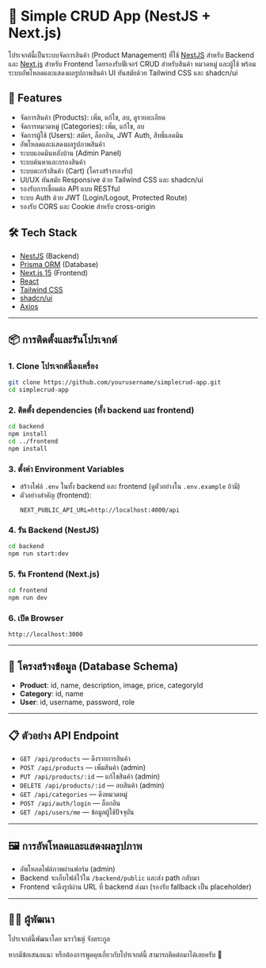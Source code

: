 # 🛒 Simple CRUD App (NestJS + Next.js)

โปรเจกต์นี้เป็นระบบจัดการสินค้า (Product Management) ที่ใช้ [NestJS](https://nestjs.com/) สำหรับ Backend และ [Next.js](https://nextjs.org/) สำหรับ Frontend โดยรองรับฟีเจอร์ CRUD สำหรับสินค้า หมวดหมู่ และผู้ใช้ พร้อมระบบอัพโหลดและแสดงผลรูปภาพสินค้า UI ทันสมัยด้วย Tailwind CSS และ shadcn/ui

## 🚀 Features

- จัดการสินค้า (Products): เพิ่ม, แก้ไข, ลบ, ดูรายละเอียด
- จัดการหมวดหมู่ (Categories): เพิ่ม, แก้ไข, ลบ
- จัดการผู้ใช้ (Users): สมัคร, ล็อกอิน, JWT Auth, สิทธิ์แอดมิน
- อัพโหลดและแสดงผลรูปภาพสินค้า
- ระบบแอดมินหลังบ้าน (Admin Panel)
- ระบบค้นหาและกรองสินค้า
- ระบบตะกร้าสินค้า (Cart) (โครงสร้างรองรับ)
- UI/UX ทันสมัย Responsive ด้วย Tailwind CSS และ shadcn/ui
- รองรับการเชื่อมต่อ API แบบ RESTful
- ระบบ Auth ด้วย JWT (Login/Logout, Protected Route)
- รองรับ CORS และ Cookie สำหรับ cross-origin

## 🛠️ Tech Stack

- [NestJS](https://nestjs.com/) (Backend)
- [Prisma ORM](https://www.prisma.io/) (Database)
- [Next.js 15](https://nextjs.org/) (Frontend)
- [React](https://reactjs.org/)
- [Tailwind CSS](https://tailwindcss.com/)
- [shadcn/ui](https://ui.shadcn.com/)
- [Axios](https://axios-http.com/)

---

## 📦 การติดตั้งและรันโปรเจกต์

### 1. Clone โปรเจกต์นี้ลงเครื่อง

```bash
git clone https://github.com/yourusername/simplecrud-app.git
cd simplecrud-app
```

### 2. ติดตั้ง dependencies (ทั้ง backend และ frontend)

```bash
cd backend
npm install
cd ../frontend
npm install
```

### 3. ตั้งค่า Environment Variables
- สร้างไฟล์ `.env` ในทั้ง backend และ frontend (ดูตัวอย่างใน `.env.example` ถ้ามี)
- ตัวอย่างสำคัญ (frontend):
  ```env
  NEXT_PUBLIC_API_URL=http://localhost:4000/api
  ```

### 4. รัน Backend (NestJS)

```bash
cd backend
npm run start:dev
```

### 5. รัน Frontend (Next.js)

```bash
cd frontend
npm run dev
```

### 6. เปิด Browser

```
http://localhost:3000
```

---

## 📝 โครงสร้างข้อมูล (Database Schema)

- **Product**: id, name, description, image, price, categoryId
- **Category**: id, name
- **User**: id, username, password, role

---

## 📋 ตัวอย่าง API Endpoint

- `GET /api/products` — ดึงรายการสินค้า
- `POST /api/products` — เพิ่มสินค้า (admin)
- `PUT /api/products/:id` — แก้ไขสินค้า (admin)
- `DELETE /api/products/:id` — ลบสินค้า (admin)
- `GET /api/categories` — ดึงหมวดหมู่
- `POST /api/auth/login` — ล็อกอิน
- `GET /api/users/me` — ข้อมูลผู้ใช้ปัจจุบัน

---

## 🖼️ การอัพโหลดและแสดงผลรูปภาพ
- อัพโหลดไฟล์ภาพผ่านฟอร์ม (admin)
- Backend จะเก็บไฟล์ไว้ใน `/backend/public` และส่ง path กลับมา
- Frontend จะดึงรูปผ่าน URL ที่ backend ส่งมา (รองรับ fallback เป็น placeholder)

---

## 👨‍💻 ผู้พัฒนา

โปรเจกต์นี้พัฒนาโดย นราวิชญ์ จังตระกูล

หากมีข้อเสนอแนะ หรือต้องการพูดคุยเกี่ยวกับโปรเจกต์นี้ สามารถติดต่อมาได้เลยครับ 🙌
